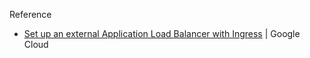 Reference
- [Set up an external Application Load Balancer with Ingress](https://cloud.google.com/kubernetes-engine/docs/tutorials/http-balancer) | Google Cloud
